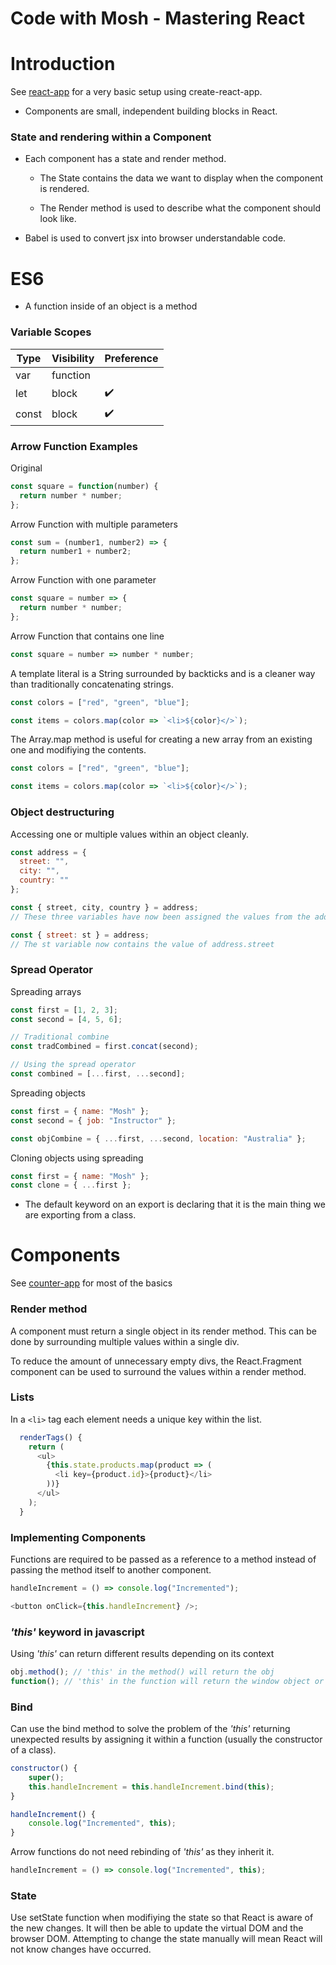 # Code with Mosh - Mastering React

# Introduction

See [react-app](projects/react-app) for a very basic setup using create-react-app.

- Components are small, independent building blocks in React.

### State and rendering within a Component

- Each component has a state and render method.

  - The State contains the data we want to display when the component is rendered.

  - The Render method is used to describe what the component should look like.

- Babel is used to convert jsx into browser understandable code.

# ES6

- A function inside of an object is a method

### Variable Scopes

| Type  | Visibility | Preference |
| ----- | ---------- | ---------- |
| var   | function   |            |
| let   | block      | ✔️         |
| const | block      | ✔️         |

### Arrow Function Examples

Original

```javascript
const square = function(number) {
  return number * number;
};
```

Arrow Function with multiple parameters

```javascript
const sum = (number1, number2) => {
  return number1 + number2;
};
```

Arrow Function with one parameter

```javascript
const square = number => {
  return number * number;
};
```

Arrow Function that contains one line

```javascript
const square = number => number * number;
```

A template literal is a String surrounded by backticks and is a cleaner way than traditionally concatenating strings.

```javascript
const colors = ["red", "green", "blue"];

const items = colors.map(color => `<li>${color}</>`);
```

The Array.map method is useful for creating a new array from an existing one and modifiying the contents.

```javascript
const colors = ["red", "green", "blue"];

const items = colors.map(color => `<li>${color}</>`);
```

### Object destructuring

Accessing one or multiple values within an object cleanly.

```javascript
const address = {
  street: "",
  city: "",
  country: ""
};

const { street, city, country } = address;
// These three variables have now been assigned the values from the address object.

const { street: st } = address;
// The st variable now contains the value of address.street
```

### Spread Operator

Spreading arrays

```javascript
const first = [1, 2, 3];
const second = [4, 5, 6];

// Traditional combine
const tradCombined = first.concat(second);

// Using the spread operator
const combined = [...first, ...second];
```

Spreading objects

```javascript
const first = { name: "Mosh" };
const second = { job: "Instructor" };

const objCombine = { ...first, ...second, location: "Australia" };
```

Cloning objects using spreading

```javascript
const first = { name: "Mosh" };
const clone = { ...first };
```

- The default keyword on an export is declaring that it is the main thing we are exporting from a class.

# Components

See [counter-app](projects/counter-app) for most of the basics

### Render method

A component must return a single object in its render method. This can be done by surrounding multiple values within a single div.

To reduce the amount of unnecessary empty divs, the React.Fragment component can be used to surround the values within a render method.

### Lists

In a `<li>` tag each element needs a unique key within the list.

```javascript
  renderTags() {
    return (
      <ul>
        {this.state.products.map(product => (
          <li key={product.id}>{product}</li>
        ))}
      </ul>
    );
  }
```

### Implementing Components

Functions are required to be passed as a reference to a method instead of passing the method itself to another component.

```javascript
handleIncrement = () => console.log("Incremented");

<button onClick={this.handleIncrement} />;
```

### _'this'_ keyword in javascript

Using _'this'_ can return different results depending on its context

```javascript
obj.method(); // 'this' in the method() will return the obj
function(); // 'this' in the function will return the window object or undef if strict mode is not enabled.
```

### Bind

Can use the bind method to solve the problem of the _'this'_ returning unexpected results by assigning it within a function (usually the constructor of a class).

```javascript
constructor() {
    super();
    this.handleIncrement = this.handleIncrement.bind(this);
}

handleIncrement() {
    console.log("Incremented", this);
}
```

Arrow functions do not need rebinding of _'this'_ as they inherit it.

```javascript
handleIncrement = () => console.log("Incremented", this);
```

### State

Use setState function when modifiying the state so that React is aware of the new changes. It will then be able to update the virtual DOM and the browser DOM. Attempting to change the state manually will mean React will not know changes have occurred.
